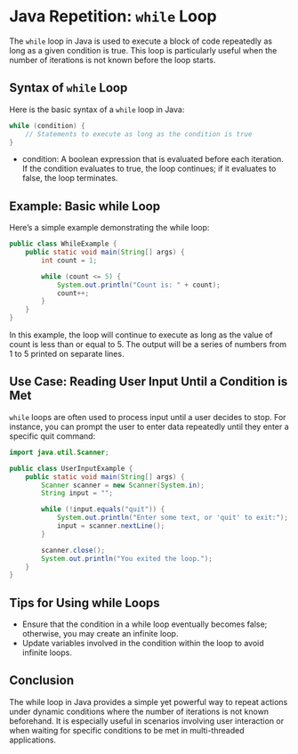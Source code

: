 # Java Repetition: `while` Loop

The `while` loop in Java is used to execute a block of code repeatedly as long as a given condition is true. This loop is particularly useful when the number of iterations is not known before the loop starts.

## Syntax of `while` Loop

Here is the basic syntax of a `while` loop in Java:

```java
while (condition) {
    // Statements to execute as long as the condition is true
}
```

- condition: A boolean expression that is evaluated before each iteration. If the condition evaluates to true, the loop continues; if it evaluates to false, the loop terminates.

## Example: Basic while Loop

Here’s a simple example demonstrating the while loop:

```java
public class WhileExample {
    public static void main(String[] args) {
        int count = 1;

        while (count <= 5) {
            System.out.println("Count is: " + count);
            count++;
        }
    }
}
```

In this example, the loop will continue to execute as long as the value of count is less than or equal to 5. The output will be a series of numbers from 1 to 5 printed on separate lines.

## Use Case: Reading User Input Until a Condition is Met

`while` loops are often used to process input until a user decides to stop. For instance, you can prompt the user to enter data repeatedly until they enter a specific quit command:

```java
import java.util.Scanner;

public class UserInputExample {
    public static void main(String[] args) {
        Scanner scanner = new Scanner(System.in);
        String input = "";

        while (!input.equals("quit")) {
            System.out.println("Enter some text, or 'quit' to exit:");
            input = scanner.nextLine();
        }

        scanner.close();
        System.out.println("You exited the loop.");
    }
}
```

## Tips for Using while Loops

- Ensure that the condition in a while loop eventually becomes false; otherwise, you may create an infinite loop.
- Update variables involved in the condition within the loop to avoid infinite loops.

## Conclusion

The while loop in Java provides a simple yet powerful way to repeat actions under dynamic conditions where the number of iterations is not known beforehand. It is especially useful in scenarios involving user interaction or when waiting for specific conditions to be met in multi-threaded applications.
